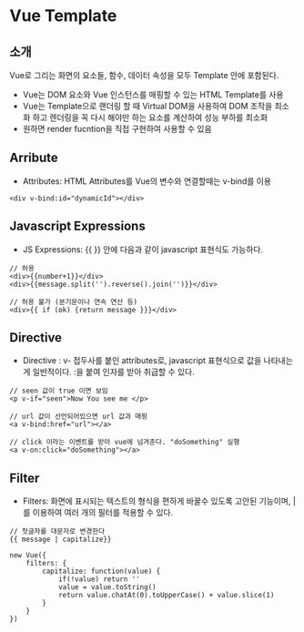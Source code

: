 # Vue Template

## 소개

Vue로 그리는 화면의 요소들, 함수, 데이터 속성을 모두 Template 안에 포함된다.

- Vue는 DOM 요소와 Vue 인스턴스를 매핑할 수 있는 HTML Template를 사용
- Vue는 Template으로 랜더링 할 때 Virtual DOM을 사용하여 DOM 조작을 최소화 하고 렌더링을 꼭 다시 해야만 하는 요소를 계산하여 성능 부하를 최소화
- 원하면 render fucntion을 직접 구현하여 사용할 수 있음


## Arribute

- Attributes: HTML Attributes를 Vue의 변수와 연결할때는 v-bind를 이용

```
<div v-bind:id="dynamicId"></div>
```

## Javascript Expressions

- JS Expressions: {{ }} 안에 다음과 같이 javascript 표현식도 가능하다.

```
// 허용
<div>{{number+1}}</div>
<div>{{message.split('').reverse().join('')}}</div>

// 허용 불가 (분기문이나 연속 연산 등)
<div>{{ if (ok) {return message }}}</div> 
```

## Directive

- Directive : v- 접두사를 붙인 attributes로, javascript 표현식으로 값을 나타내는게 일반적이다. :을 붙여 인자를 받아 취급할 수 있다.

```
// seen 값이 true 이면 보임
<p v-if="seen">Now You see me </p>

// url 값이 선언되어있으면 url 값과 매핑
<a v-bind:href="url"></a>

// click 이라는 이벤트를 받아 vue에 넘겨준다. "doSomething" 실행
<a v-on:click="doSomething"></a>
```

## Filter

- Filters: 화면에 표시되는 텍스트의 형식을 편하게 바꿀수 있도록 고안된 기능이며, |를 이용하여 여러 개의 필터를 적용할 수 있다.

```
// 첫글자를 대문자로 변경한다
{{ message | capitalize}}

new Vue({
    filters: {
        capitalize: function(value) {
            if(!value) return ''
            value = value.toString()
            return value.chatAt(0).toUpperCase() + value.slice(1)
        }
    }
})

```